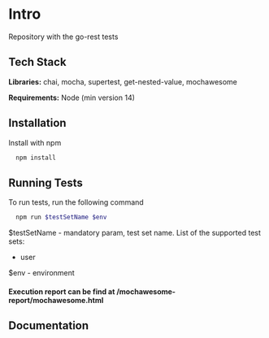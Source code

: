 
# Intro
Repository with the go-rest tests

## Tech Stack

**Libraries:** chai, mocha, supertest, get-nested-value, mochawesome

**Requirements:** Node (min version 14)


## Installation

Install with npm

```bash
  npm install
```
    
## Running Tests

To run tests, run the following command

```bash
  npm run $testSetName $env
```
$testSetName - mandatory param, test set name. List of the supported test sets:
 - user

$env - environment 

#### Execution report can be find at /mochawesome-report/mochawesome.html


## Documentation 
